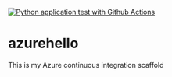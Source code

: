 [![Python application test with Github Actions](https://github.com/massfin/azurehello/actions/workflows/main.yml/badge.svg)](https://github.com/massfin/azurehello/actions/workflows/main.yml)

# azurehello

This is my Azure continuous integration scaffold
